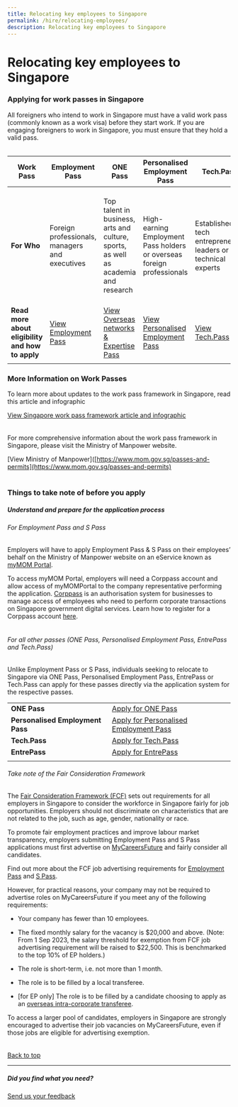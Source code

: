 ```yaml
---
title: Relocating key employees to Singapore
permalink: /hire/relocating-employees/
description: Relocating key employees to Singapore
---
```

# Relocating key employees to Singapore

### Applying for work passes in Singapore

All foreigners who intend to work in Singapore must have a valid work pass (commonly known as a work visa) before they start work. If you are engaging foreigners to work in Singapore, you must ensure that they hold a valid pass.
<br>
<br>

 | <b>Work Pass</b>|<b>Employment Pass</b> | <b>ONE Pass</b> | <b>Personalised Employment Pass</b>| <b>Tech.Pass</b> | <b>EntrePass</b> | <b>S Pass</b> |
| -------- | -------- | -------- | -------- | -------- | -------- | -------- |
| <b>For Who</b>     | Foreign professionals, managers and executives    | Top talent in business, arts and culture, sports, as well as academia and research    |High-earning Employment Pass holders or overseas foreign professionals    | Established tech entrepreneurs, leaders or technical experts     | Eligible foreign entrepreneurs who are keen to operate a business in Singapore that is venture-backed or possesses innovative technologies    |Skilled workers who meet the eligibility criteria    |
| <b>Read more about eligibility and how to apply</b>     | [View Employment Pass](https://www.mom.gov.sg/passes-and-permits/employment-pass )    | [View Overseas networks &amp; Expertise Pass](https://www.mom.gov.sg/passes-and-permits/overseas-networks-expertise-pass)    |[View Personalised Employment Pass](https://www.mom.gov.sg/passes-and-permits/personalised-employment-pass)    | [View Tech.Pass](https://www.edb.gov.sg/en/how-we-help/incentives-and-schemes/tech-pass.html)   |[View EntrePass](https://www.mom.gov.sg/passes-and-permits/entrepass) |[View S Pass](https://www.mom.gov.sg/passes-and-permits/s-pass) |
|  |  |  |  |  |  |  |


### More Information on Work Passes&nbsp;

To learn more about updates to the work pass framework in Singapore, read this article and infographic<br>

[View Singapore work pass framework article and infographic](https://www.edb.gov.sg/en/business-insights/insights/looking-to-build-your-a-team-look-no-further-than-singapore.html)
<br>
<br>
<br>
For more comprehensive information about the work pass framework in Singapore, please visit the Ministry of Manpower website.<br>

[View Ministry of Manpower]([https://www.mom.gov.sg/passes-and-permits](https://www.mom.gov.sg/passes-and-permits)
<br>
<br>

### Things to take note of before you apply
##### Understand and prepare for the application process

###### For Employment Pass and S Pass&nbsp;

Employers will have to apply Employment Pass &amp; S Pass on their employees’ behalf on the Ministry of Manpower website on an eService known as [myMOM Portal](https://www.mom.gov.sg/eservices/services/mymom-portal).&nbsp;

To access myMOM Portal, employers will need a Corppass account and allow access of myMOMPortal to the company representative performing the application. [Corppass](https://www.corppass.gov.sg/) is an authorisation system for businesses to manage access of employees who need to perform corporate transactions on Singapore government digital services. Learn how to register for a Corppass account [here](https://www.corppass.gov.sg/corppass/common/findoutmore).&nbsp;
<br>
<br>

###### For all other passes (ONE Pass, Personalised Employment Pass, EntrePass and Tech.Pass)&nbsp;&nbsp;

Unlike Employment Pass or S Pass, individuals seeking to relocate to Singapore via ONE Pass, Personalised Employment Pass, EntrePass or Tech.Pass can apply for these passes directly via the application system for the respective passes.
<br>


|  |  | 
| -------- | -------- | 
| <b>ONE Pass</b>    | [Apply for ONE Pass](https://service2.mom.gov.sg/workpass/op/new/application) |
| <b>Personalised Employment Pass</b>    | [Apply for Personalised Employment Pass](https://www.mom.gov.sg/passes-and-permits/personalised-employment-pass/apply-for-a-pass#submit-an-application)    |
| <b>Tech.Pass</b>     | [Apply for Tech.Pass](https://www.edb.gov.sg/en/how-we-help/incentives-and-schemes/tech-pass.html)    |
| <b>EntrePass</b>   | [Apply for EntrePass](https://www.mom.gov.sg/passes-and-permits/entrepass/apply-for-a-pass#submit-an-application)   |
|||

###### Take note of the Fair Consideration Framework&nbsp;&nbsp;

The [Fair Consideration Framework (FCF)](https://www.mom.gov.sg/employment-practices/fair-consideration-framework) sets out requirements for all employers in Singapore to consider the workforce in Singapore fairly for job opportunities. Employers should not discriminate on characteristics that are not related to the job, such as age, gender, nationality or race.&nbsp;

To promote fair employment practices and improve labour market transparency, employers submitting Employment Pass and S Pass applications must first advertise on [MyCareersFuture](https://www.mycareersfuture.gov.sg/) and fairly consider all candidates.&nbsp;

Find out more about the FCF job advertising requirements for [Employment Pass](https://www.mom.gov.sg/passes-and-permits/employment-pass/consider-all-candidates-fairly) and [S Pass](https://www.mom.gov.sg/passes-and-permits/s-pass/consider-all-candidates-fairly).&nbsp;

However, for practical reasons, your company may not be required to advertise roles on MyCareersFuture if you meet any of the following requirements:&nbsp;

*   Your company has fewer than 10 employees.&nbsp;
    
*   The fixed monthly salary for the vacancy is $20,000 and above. (Note: From 1 Sep 2023, the salary threshold for exemption from FCF job advertising requirement will be raised to $22,500. This is benchmarked to the top 10% of EP holders.)&nbsp;
    
*   The role is short-term, i.e. not more than 1 month.&nbsp;
    
*   The role is to be filled by a local transferee.&nbsp;
    

*   \[for EP only\] The role is to be filled by a candidate choosing to apply as an [overseas intra-corporate transferee](https://www.mom.gov.sg/faq/fair-consideration-framework/can-a-job-be-exempted-from-the-advertising-requirement-if-it-will-be-filled-by-an-intra-corporate-transferee-ict).&nbsp;

To access a larger pool of candidates, employers in Singapore are strongly encouraged to advertise their job vacancies on MyCareersFuture, even if those jobs are eligible for advertising exemption.
<br>
<br>
<br>
[Back to top](#typical-work-passes-for-business-activities)
<br>
<hr>

##### Did you find what you need?
[Send us your feedback](https://form.gov.sg/642693623cb98f001239be0d)